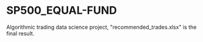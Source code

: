 # SP500_EQUAL-FUND
Algorithmic trading data science project, "recommended_trades.xlsx" is the final result.
